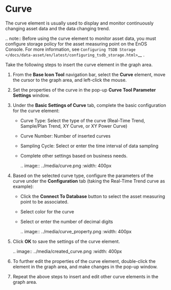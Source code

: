 # Curve

The curve element is usually used to display and monitor continuously changing asset data and the data changing trend.

.. note:: Before using the curve element to monitor asset data, you must configure storage policy for the asset measuring point on the EnOS Console. For more information, see `Configuring TSDB Storage  </docs/data-asset/en/latest/configuring_tsdb_storage.html>`__ .

Take the following steps to insert the curve element in the graph area.

1. From the **Base Icon Tool** navigation bar, select the **Curve** element, move the cursor to the graph area, and left-click the mouse.

2. Set the properties of the curve in the pop-up **Curve Tool Parameter Settings** window.

3. Under the **Basic Settings of Curve** tab, complete the basic configuration for the curve element:

   - Curve Type: Select the type of the curve (Real-Time Trend, Sample/Plan Trend, XY Curve, or XY Power Curve)

   - Curve Number: Number of inserted curves

   - Sampling Cycle: Select or enter the time interval of data sampling

   - Complete other settings based on business needs.

     .. image:: ../media/curve.png
        :width: 400px

4. Based on the selected curve type, configure the parameters of the curve under the **Configuration** tab (taking the Real-Time Trend curve as example):

   - Click the **Connect To Database** button to select the asset measuring point to be associated.

   - Select color for the curve

   - Select or enter the number of decimal digits

     .. image:: ../media/curve_property.png
        :width: 400px

5. Click **OK** to save the settings of the curve element.

   .. image:: ../media/created_curve.png
      :width: 400px

6. To further edit the properties of the curve element, double-click the element in the graph area, and make changes in the pop-up window.

7. Repeat the above steps to insert and edit other curve elements in the graph area.
